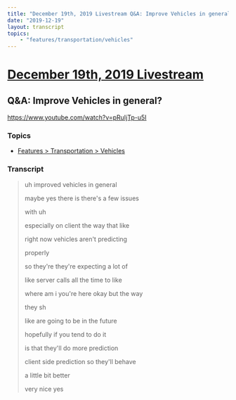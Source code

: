 ```yaml
---
title: "December 19th, 2019 Livestream Q&A: Improve Vehicles in general?"
date: "2019-12-19"
layout: transcript
topics:
    - "features/transportation/vehicles"
---
```

# [December 19th, 2019 Livestream](../2019-12-19.md)
## Q&A: Improve Vehicles in general?
https://www.youtube.com/watch?v=pRuIjTp-u5I

### Topics
* [Features > Transportation > Vehicles](../topics/features/transportation/vehicles.md)

### Transcript

> uh improved vehicles in general
>
> maybe yes there is there's a few issues
>
> with uh
>
> especially on client the way that like
>
> right now vehicles aren't predicting
>
> properly
>
> so they're they're expecting a lot of
>
> like server calls all the time to like
>
> where am i you're here okay but the way
>
> they sh
>
> like are going to be in the future
>
> hopefully if you tend to do it
>
> is that they'll do more prediction
>
> client side prediction so they'll behave
>
> a little bit better
>
> very nice yes

